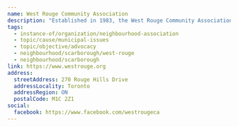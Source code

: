 ```yaml
---
name: West Rouge Community Association
description: "Established in 1983, the West Rouge Community Association protects the natural beauty of West Rouge, ensuring responsible growth and development. We support our community, local organizations, events, youth groups, and social causes. We foster partnerships and create opportunities to engage all residents in our diverse community."
tags:
  - instance-of/organization/neighbourhood-association
  - topic/cause/municipal-issues
  - topic/objective/advocacy
  - neighbourhood/scarborough/west-rouge
  - neighbourhood/scarborough
link: https://www.westrouge.org
address:
  streetAddress: 270 Rouge Hills Drive
  addressLocality: Toronto
  addressRegion: ON
  postalCode: M1C 2Z1
social:
  facebook: https://www.facebook.com/westrougeca
---
```

